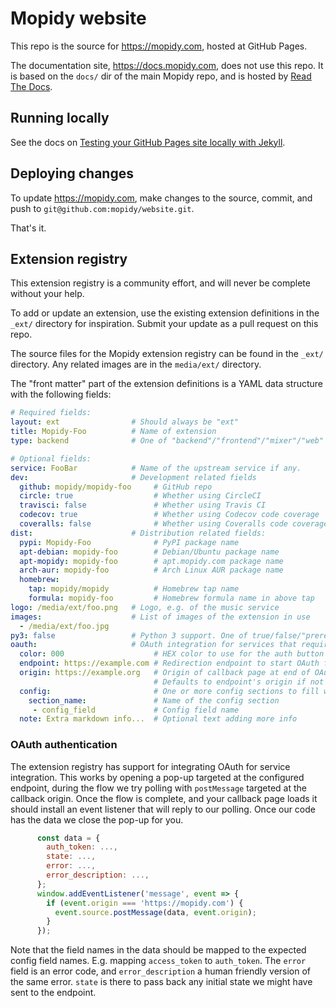 # Mopidy website

This repo is the source for https://mopidy.com, hosted at GitHub Pages.

The documentation site, https://docs.mopidy.com, does not use this repo. It is
based on the `docs/` dir of the main Mopidy repo, and is hosted by [Read The
Docs](https://readthedocs.org/).


## Running locally

See the docs on [Testing your GitHub Pages site locally with Jekyll][1].

[1]: https://help.github.com/en/articles/testing-your-github-pages-site-locally-with-jekyll


## Deploying changes

To update https://mopidy.com, make changes to the source, commit, and push to
`git@github.com:mopidy/website.git`.

That's it.


## Extension registry

This extension registry is a community effort, and will never be complete
without your help.

To add or update an extension, use the existing extension definitions in the
`_ext/` directory for inspiration. Submit your update as a pull request on
this repo.

The source files for the Mopidy extension registry can be found in the
`_ext/` directory. Any related images are in the `media/ext/` directory.

The "front matter" part of the extension definitions is a YAML data structure
with the following fields:

``` yaml
# Required fields:
layout: ext                # Should always be "ext"
title: Mopidy-Foo          # Name of extension
type: backend              # One of "backend"/"frontend"/"mixer"/"web"

# Optional fields:
service: FooBar            # Name of the upstream service if any.
dev:                       # Development related fields
  github: mopidy/mopidy-foo     # GitHub repo
  circle: true                  # Whether using CircleCI
  travisci: false               # Whether using Travis CI
  codecov: true                 # Whether using Codecov code coverage
  coveralls: false              # Whether using Coveralls code coverage
dist:                      # Distribution related fields:
  pypi: Mopidy-Foo              # PyPI package name
  apt-debian: mopidy-foo        # Debian/Ubuntu package name
  apt-mopidy: mopidy-foo        # apt.mopidy.com package name
  arch-aur: mopidy-foo          # Arch Linux AUR package name
  homebrew:
    tap: mopidy/mopidy          # Homebrew tap name
    formula: mopidy-foo         # Homebrew formula name in above tap
logo: /media/ext/foo.png   # Logo, e.g. of the music service
images:                    # List of images of the extension in use
  - /media/ext/foo.jpg
py3: false                 # Python 3 support. One of true/false/"prerelease"
oauth:                     # OAuth integration for services that require tokens
  color: 000                    # HEX color to use for the auth button
  endpoint: https://example.com # Redirection endpoint to start OAuth flow
  origin: https://example.org   # Origin of callback page at end of OAuth flow
                                # Defaults to endpoint's origin if not set
  config:                       # One or more config sections to fill with data
    section_name:               # Name of the config section
     - config_field             # Config field name
  note: Extra markdown info...  # Optional text adding more info
```

### OAuth authentication

The extension registry has support for integrating OAuth for service
integration. This works by opening a pop-up targeted at the configured
endpoint, during the flow we try polling with `postMessage` targeted at the
callback origin. Once the flow is complete, and your callback page loads it
should install an event listener that will reply to our polling. Once our code
has the data we close the pop-up for you.

``` javascript
      const data = {
        auth_token: ...,
        state: ...,
        error: ...,
        error_description: ...,
      };
      window.addEventListener('message', event => {
        if (event.origin === 'https://mopidy.com') {
          event.source.postMessage(data, event.origin);
        }
      });
```

Note that the field names in the data should be mapped to the expected config
field names. E.g. mapping `access_token` to `auth_token`. The `error` field is
an error code, and `error_description` a human friendly version of the same
error. `state` is there to pass back any initial state we might have sent to
the endpoint.
